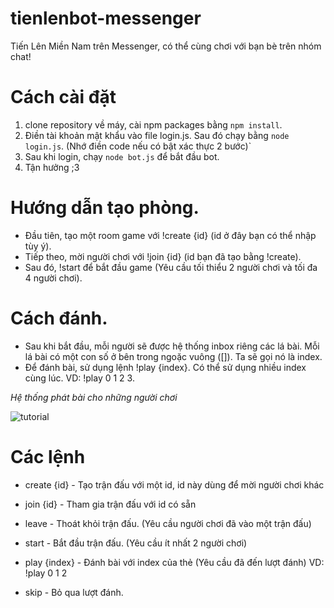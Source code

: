 # tienlenbot-messenger
Tiến Lên Miền Nam trên Messenger, có thể cùng chơi với bạn bè trên nhóm chat!

# Cách cài đặt
1. clone repository về máy, cài npm packages bằng `npm install`.
2. Điền tài khoản mật khẩu vào file login.js. Sau đó chạy bằng `node login.js`. (Nhớ điền code nếu có bật xác thực 2 bước)`
3. Sau khi login, chạy `node bot.js` để bắt đầu bot.
4. Tận hưởng ;3

# Hướng dẫn tạo phòng.
- Đầu tiên, tạo một room game với !create {id} (id ở đây bạn có thể nhập tùy ý).
- Tiếp theo, mời người chơi với !join {id} (id bạn đã tạo bằng !create).
- Sau đó, !start để bắt đầu game (Yêu cầu tối thiểu 2 người chơi và tối đa 4 người chơi).

# Cách đánh.
- Sau khi bắt đầu, mỗi người sẽ được hệ thống inbox riêng các lá bài. Mỗi lá bài có một con số ở bên trong ngoặc vuông ([]). Ta sẽ gọi nó là index.
- Để đánh bài, sử dụng lệnh !play {index}. Có thể sử dụng nhiều index cùng lúc. VD: !play 0 1 2 3.

_Hệ thống phát bài cho những người chơi_

![tutorial](https://i.ibb.co/fDwp5D9/Capture.png)


# Các lệnh
- create {id} - Tạo trận đấu với một id, id này dùng để mời người chơi khác

- join {id}   - Tham gia trận đấu với id có sẵn

- leave   - Thoát khỏi trận đấu. (Yêu cầu người chơi đã vào một trận đấu)

- start   - Bắt đầu trận đấu. (Yêu cầu ít nhất 2 người chơi)

- play {index} - Đánh bài với index của thẻ (Yêu cầu đã đến lượt đánh) VD: !play 0 1 2

- skip    - Bỏ qua lượt đánh.
